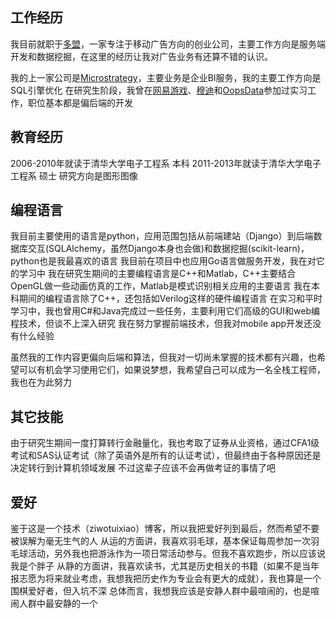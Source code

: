 工作经历
-------

我目前就职于[多盟](http://www.domob.cn/)，一家专注于移动广告方向的创业公司，主要工作方向是服务端开发和数据挖掘，在这里的经历让我对广告业务有还算不错的认识。

我的上一家公司是[Microstrategy](http://www.microstrategy.com/au)，主要业务是企业BI服务，我的主要工作方向是SQL引擎优化
在研究生阶段，我曾在[网易游戏](http://game.163.com/about/)、[穆迪](https://www.moodys.com/)和[OopsData](http://oopsdata.com/)参加过实习工作，职位基本都是偏后端的开发

教育经历
-------

2006-2010年就读于清华大学电子工程系 本科
2011-2013年就读于清华大学电子工程系 硕士 研究方向是图形图像

编程语言
-------

我目前主要使用的语言是python，应用范围包括从前端建站（Django）到后端数据库交互(SQLAlchemy，虽然Django本身也会做)和数据挖掘(scikit-learn)，python也是我最喜欢的语言
我目前在项目中也应用Go语言做服务开发，我在对它的学习中
我在研究生期间的主要编程语言是C++和Matlab，C++主要结合OpenGL做一些动画仿真的工作，Matlab是模式识别相关应用的主要语言
我在本科期间的编程语言除了C++，还包括如Verilog这样的硬件编程语言
在实习和平时学习中，我也曾用C#和Java完成过一些任务，主要利用它们高级的GUI和web编程技术，但谈不上深入研究
我在努力掌握前端技术，但我对mobile app开发还没有什么经验

虽然我的工作内容更偏向后端和算法，但我对一切尚未掌握的技术都有兴趣，也希望可以有机会学习使用它们，如果说梦想，我希望自己可以成为一名全栈工程师，我也在为此努力

其它技能
--------

由于研究生期间一度打算转行金融量化，我也考取了证券从业资格，通过CFA1级考试和SAS认证考试（除了英语外是所有的认证考试），但最终由于各种原因还是决定转行到计算机领域发展
不过这辈子应该不会再做考证的事情了吧

爱好
------

鉴于这是一个技术（ziwotuixiao）博客，所以我把爱好列到最后，然而希望不要被误解为毫无生气的人
从运的方面讲，我喜欢羽毛球，基本保证每周参加一次羽毛球活动，另外我也把游泳作为一项日常活动参与。但我不喜欢跑步，所以应该说我是个胖子
从静的方面讲，我喜欢读书，尤其是历史相关的书籍（如果不是当年报志愿为将来就业考虑，我想我把历史作为专业会有更大的成就），我也算是一个围棋爱好者，但入坑不深
总体而言，我想我应该是安静人群中最喧闹的，也是喧闹人群中最安静的一个